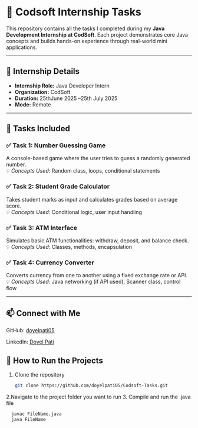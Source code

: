 # 💼 Codsoft Internship Tasks

This repository contains all the tasks I completed during my **Java Development Internship at CodSoft**. Each project demonstrates core Java concepts and builds hands-on experience through real-world mini applications.

---

## 🧠 Internship Details

- **Internship Role:** Java Developer Intern  
- **Organization:** CodSoft  
- **Duration:** 25thJune 2025 –25th July 2025  
- **Mode:** Remote  

---

## 📂 Tasks Included

### ✅ Task 1: Number Guessing Game
A console-based game where the user tries to guess a randomly generated number.  
💡 *Concepts Used:* Random class, loops, conditional statements

### ✅ Task 2: Student Grade Calculator
Takes student marks as input and calculates grades based on average score.  
💡 *Concepts Used:* Conditional logic, user input handling

### ✅ Task 3: ATM Interface
Simulates basic ATM functionalities: withdraw, deposit, and balance check.  
💡 *Concepts Used:* Classes, methods, encapsulation

### ✅ Task 4: Currency Converter
Converts currency from one to another using a fixed exchange rate or API.  
💡 *Concepts Used:* Java networking (if API used), Scanner class, control flow

---
## 📫 Connect with Me
GitHub: [doyelpati05](https://github.com/doyelpati05)

LinkedIn: [Doyel Pati](https://www.linkedin.com/in/doyel-pati-713935282/)

## 🚀 How to Run the Projects

1. Clone the repository  
   ```bash
   git clone https://github.com/doyelpati05/Codsoft-Tasks.git

2.Navigate to the project folder you want to run
3. Compile and run the .java file
  ```bash
    javac FileName.java
    java FileName

